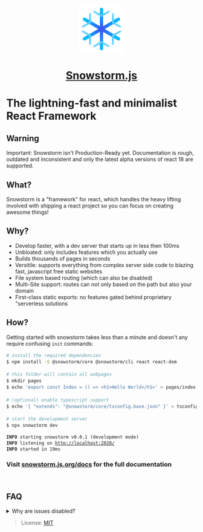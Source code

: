 <p align="center">
  <a href="https://github.com/explodingcamera/snowstorm">
    <img src="./logo.svg" height="128">
    <h1 align="center">Snowstorm.js</h1>
  </a>
</p>

# The lightning-fast and minimalist React Framework

## Warning

Important: Snowstorm isn't Production-Ready yet. Documentation is rough, outdated and inconsistent and only the latest alpha versions of react 18 are supported.

## What?

Snowstorm is a "framework" for react, which handles the heavy lifting involved with shipping a react project so you can focus on creating awesome things!

## Why?

- Develop faster, with a dev server that starts up in less then 100ms
- Unbloated: only includes features which you actually use
- Builds thousands of pages in seconds
- Versitile: supports everything from complex server side code to blazing fast, javascript free static websites
- File system based routing (which can also be disabled)
- Multi-Site support: routes can not only based on the path but also your domain
- First-class static exports: no features gated behind proprietary "serverless solutions

## How?

Getting started with snowstorm takes less than a minute and doesn't any require confusing `init` commands:

```bash
# install the required dependencies
$ npm install -S @snowstorm/core @snowstorm/cli react react-dom

# this folder will contain all webpages
$ mkdir pages
$ echo 'export const Index = () => <h1>Hello World</h1>' > pages/index.tsx

# (optional) enable typescript support
$ echo '{ "extends": "@snowstorm/core/tsconfig.base.json" }' > tsconfig.json

# start the development server
$ npx snowstorm dev
```

<pre><code><b>INFO</b> starting snowstorm v0.0.1 (development mode)
<b>INFO</b> listening on <u>http://localhost:2020/</u>
<b>INFO</b> started in 19ms</code></pre>

### Visit [snowstorm.js.org/docs](https://snowstorm.js.org/docs/getting-started) for the full documentation

<br/>

## FAQ

<details>
  <summary>Why are issues disabled?</summary>
  I'm not responding to bug reports and other issues.
  For smaller things, you can open a pr, outside of that discussions are available to ask questions and paid support is also available at (henrygressmann.de)[https://henrygressmann.de].
</details>

> License: [MIT](LICENSE.md)
